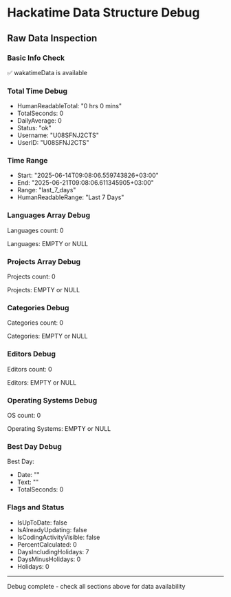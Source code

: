 # Hackatime Data Structure Debug

## Raw Data Inspection

### Basic Info Check

✅ wakatimeData is available


### Total Time Debug
- HumanReadableTotal: "0 hrs 0 mins"
- TotalSeconds: 0
- DailyAverage: 0
- Status: "ok"
- Username: "U08SFNJ2CTS"
- UserID: "U08SFNJ2CTS"

### Time Range
- Start: "2025-06-14T09:08:06.559743826+03:00"
- End: "2025-06-21T09:08:06.611345905+03:00"
- Range: "last_7_days"
- HumanReadableRange: "Last 7 Days"

### Languages Array Debug
Languages count: 0

Languages: EMPTY or NULL


### Projects Array Debug
Projects count: 0

Projects: EMPTY or NULL


### Categories Debug
Categories count: 0

Categories: EMPTY or NULL


### Editors Debug
Editors count: 0

Editors: EMPTY or NULL


### Operating Systems Debug
OS count: 0

Operating Systems: EMPTY or NULL


### Best Day Debug

Best Day:
  - Date: ""
  - Text: ""
  - TotalSeconds: 0


### Flags and Status
- IsUpToDate: false
- IsAlreadyUpdating: false
- IsCodingActivityVisible: false
- PercentCalculated: 0
- DaysIncludingHolidays: 7
- DaysMinusHolidays: 0
- Holidays: 0

---
Debug complete - check all sections above for data availability
